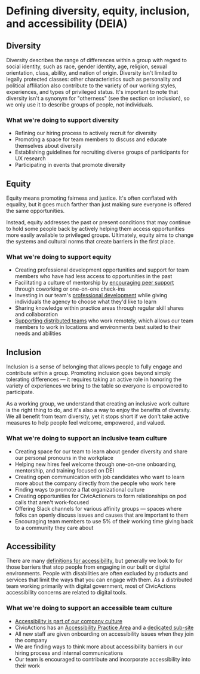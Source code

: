# Defining diversity, equity, inclusion, and accessibility (DEIA)

## Diversity

Diversity describes the range of differences within a group with regard to social identity, such as race, gender identity, age, religion, sexual orientation, class, ability, and nation of origin. Diversity isn't limited to legally protected classes: other characteristics such as personality and political affiliation also contribute to the variety of our working styles, experiences, and types of privileged status. It's important to note that diversity isn't a synonym for "otherness" (see the section on inclusion), so we only use it to describe groups of people, not individuals.

### What we're doing to support diversity

- Refining our hiring process to actively recruit for diversity
- Promoting a space for team members to discuss and educate themselves about diversity
- Establishing guidelines for recruiting diverse groups of participants for UX research
- Participating in events that promote diversity

## Equity

Equity means promoting fairness and justice. It's often conflated with equality, but it goes much farther than just making sure everyone is offered the same opportunities.

Instead, equity addresses the past or present conditions that may continue to hold some people back by actively helping them access opportunities more easily available to privileged groups. Ultimately, equity aims to change the systems and cultural norms that create barriers in the first place.

### What we're doing to support equity

- Creating professional development opportunities and support for team members who have had less access to opportunities in the past
- Facilitating a culture of mentorship by [encouraging peer support](../../employee-benefits/professional-development.md#asking-a-mentor-coach-or-peer-to-help) through coworking or one-on-one check-ins
- Investing in our team's [professional development](../../employee-benefits/professional-development.md#prodev-faqs) while giving individuals the agency to choose what they'd like to learn
- Sharing knowledge within practice areas through regular skill shares and collaboration
- [Supporting distributed teams](https://medium.com/civicactions/an-open-dialogue-on-work-and-life-in-a-distributed-team-796ef88813cd) who work remotely, which allows our team members to work in locations and environments best suited to their needs and abilities

## Inclusion

Inclusion is a sense of belonging that allows people to fully engage and contribute within a group. Promoting inclusion goes beyond simply tolerating differences — it requires taking an active role in honoring the variety of experiences we bring to the table so everyone is empowered to participate.

As a working group, we understand that creating an inclusive work culture is the right thing to do, and it's also a way to enjoy the benefits of diversity. We all benefit from team diversity, yet it stops short if we don't take active measures to help people feel welcome, empowered, and valued.

### What we're doing to support an inclusive team culture

- Creating space for our team to learn about gender diversity and share our personal pronouns in the workplace
- Helping new hires feel welcome through one-on-one onboarding, mentorship, and training focused on DEI
- Creating open communication with job candidates who want to learn more about the company directly from the people who work here
- Finding ways to promote a flat organizational culture
- Creating opportunities for CivicActioners to form relationships on pod calls that aren't work-focused
- Offering Slack channels for various affinity groups — spaces where folks can openly discuss issues and causes that are important to them
- Encouraging team members to use 5% of their working time giving back to a community they care about

## Accessibility

There are many [definitions for accessibility](https://en.wikipedia.org/wiki/Social_model_of_disability), but generally we look to for those barriers that stop people from engaging in our built or digital environments. People with disabilities are often excluded by products and services that limit the ways that you can engage with them. As a distributed team working primarily with digital government, most of CivicActions accessibility concerns are related to digital tools.

### What we're doing to support an accessible team culture

- [Accessibility is part of our company culture](../culture.md#accessibility)
- CivicActions has an [Accessibility Practice Area](../../practice-areas/accessibility-practice-area.md) and a [dedicated sub-site](https://accessibility.civicactions.com/)
- All new staff are given onboarding on accessibility issues when they join the company
- We are finding ways to think more about accessibility barriers in our hiring process and internal communications
- Our team is encouraged to contribute and incorporate accessibility into their work
